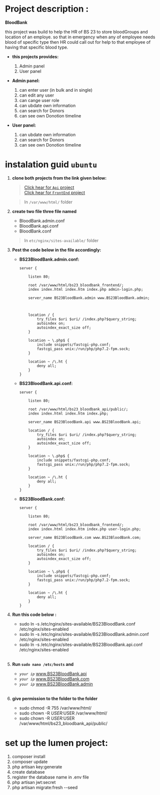 # Project description :

**BloodBank**

this project was build to help the HR of BS 23 to store bloodGroups and location of an employe.
so that in emergency when any of employee needs blood of specific type then HR could call out for help 
to that employee of having that specific blood type.

- **this projects provides:**
    1. Admin panel
    2. User panel

- **Admin panel:**
    1. can enter user (in bulk and in single)
    2. can edit any user
    3. can cange user role
    4. can ubdate own information
    5. can search for Donors
    6. can see own Donotion timeline

- **User panel:**
    1. can ubdate own information
    2. can search for Donors
    3. can see own Donotion timeline

# instalation guid `ubuntu`

1. **clone both projects from the link given below:**

    
    > [Click hear for `Api` project](https://gitlab.com/tafhim.chowdhury/bs23_bloodbank_api)  <br>
    > [Click hear for `FrontEnd` project](https://gitlab.com/tafhim.chowdhury/bs23_bloodbank_frontend) 
        
    > In `/var/www/html/` folder 

2. **create two file three file named**  

    - BloodBank.admin.conf
	- BloodBank.api.conf
	- BloodBank.conf

    >In `etc/nginx/sites-available/` folder

3. **Pest the code below in the file accordingly:**
 
    * **BS23BloodBank.admin.conf:**

        ```
        server {
            
            listen 80; 
            
            root /var/www/html/bs23_bloodbank_frontend/;
            index index.html index.htm index.php admin-login.php;
            
            server_name BS23BloodBank.admin www.BS23BloodBank.admin; 
            
            
            
            location / {
                try_files $uri $uri/ /index.php?$query_string;
                autoindex on;
                autoindex_exact_size off;
            }
            
            location ~ \.php$ {
                include snippets/fastcgi-php.conf;
                fastcgi_pass unix:/run/php/php7.2-fpm.sock;
            }
            
            location ~ /\.ht {
                deny all;
            }
        }	
        ```
    * **BS23BloodBank.api.conf:**

        ```
        server {
            
            listen 80; 
            
            root /var/www/html/bs23_bloodbank_api/public/;
            index index.html index.htm index.php;
            
            server_name BS23BloodBank.api www.BS23BloodBank.api; 

            location / {
                try_files $uri $uri/ /index.php?$query_string;
                autoindex on;
                autoindex_exact_size off;
            }
            
            location ~ \.php$ {
                include snippets/fastcgi-php.conf;
                fastcgi_pass unix:/run/php/php7.2-fpm.sock;
            }
            
            location ~ /\.ht {
                deny all;
            }
        }

        ```
    * **BS23BloodBank.conf:**

        ```
        server {
            
            listen 80; 
            
            root /var/www/html/bs23_bloodbank_frontend/;
            index index.html index.htm index.php user-login.php;
            
            server_name BS23BloodBank.com www.BS23BloodBank.com; 
            
            location / {
                try_files $uri $uri/ /index.php?$query_string;
                autoindex on;
                autoindex_exact_size off;
            }
            
            location ~ \.php$ {
                include snippets/fastcgi-php.conf;
                fastcgi_pass unix:/run/php/php7.2-fpm.sock;
            }
            
            location ~ /\.ht {
                deny all;
            }
        }

        ```
4. **Run this code below :**

    - sudo ln -s /etc/nginx/sites-available/BS23BloodBank.conf /etc/nginx/sites-enabled
    - sudo ln -s /etc/nginx/sites-available/BS23BloodBank.admin.conf /etc/nginx/sites-enabled
    - sudo ln -s /etc/nginx/sites-available/BS23BloodBank.api.conf /etc/nginx/sites-enabled
    
    <br>
5. **Run `sudo nano /etc/hosts` and** 

	- *`your ip`*     www.BS23BloodBank.api
    - *`your ip`*     www.BS23BloodBank.com
    - *`your ip`*     www.BS23BloodBank.admin

    <br>
6. **give permission to the folder to the folder** 

	- sudo chmod -R 755 /var/www/html/
	- sudo chown -R $USER:$USER /var/www/html/
	- sudo chown -R $USER:$USER /var/www/html/bs23_bloodbank_api/public/


# **set up the lumen project:**

1. composer install
2. composer update
3. php artisan key:generate
4. create database
5. register the database name in .env file
6. php artisan jwt:secret
7. php artisan migrate:fresh --seed



        

